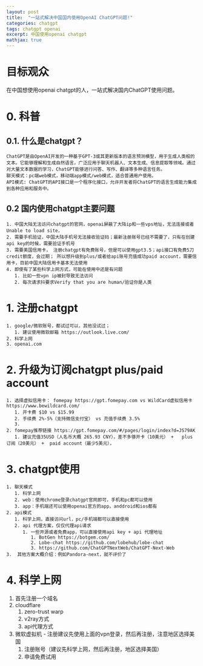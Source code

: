 ```yaml
---
layout: post
title:  "一站式解决中国国内使用OpenAI ChatGPT问题!"
categories: chatgpt
tags: chatgpt openai 
excerpt: 中国使用openai chatgpt
mathjax: true
---
```



# 目标观众
   在中国想使用openai chatgpt的人，一站式解决国内ChatGPT使用问题。
# 0. 科普
    
## 0.1. 什么是chatgpt？
    ChatGPT是由OpenAI开发的一种基于GPT-3或其更新版本的语言预测模型，用于生成人类般的文本。它能够理解和生成自然语言，广泛应用于聊天机器人、文本生成、信息提取等领域。通过对大量文本数据的学习，ChatGPT能够进行问答、写作、翻译等多种语言任务。
    聊天模式：pc端web模式，移动端app模式/web模式，适合普通用户使用。
    API模式: ChatGPT的API接口是一个程序化接口，允许开发者将ChatGPT的语言生成能力集成到各种应用和服务中。
    
## 0.2 国内使用chatgpt主要问题
    1. 中国大陆无法访问chatgpt的官网，openai屏蔽了大陆ip和一些vps地址，无法连接或者Unable to load site，
    2. 需要手机验证，中国大陆手机号无法接收验证码；最新注册账号已经不需要了，只有在创建api key的时候，需要验证手机号
    3. 需要美国信用卡， 注册chatgpt有免费账号，但是可以使用gpt3.5；api接口有免费5刀credit额度，会过期； 所以想升级到plus/或者给api账号充值成功paid account，需要信用卡，目前中国大陆信用卡基本无法使用
    4. 即使有了某些科学上网方式，可能在使用中还是有问题
       1. 比如一些vpn ip被封导致无法访问
       2. 每次请求抖要求Verify that you are human/验证你是人类

# 1. 注册chatgpt
    1. google/微软账号，都试过可以，其他没试过；
       1. 建议使用微软邮箱 https://outlook.live.com/
    2. 科学上网
    3. openai.com

# 2. 升级为订阅chatgpt plus/paid account
    1. 选择虚拟信用卡： fomepay https://gpt.fomepay.com vs WildCard虚拟信用卡 https://www.bewildcard.com/
       1. 开卡费 $10 vs $15.99
       2. 手续费 2%-5%（支持微信支付宝） vs 充值手续费 3.5%
       3. 
    2. fomepay推荐链接 https://gpt.fomepay.com/#/pages/login/index?d=JS79AK
       1. 建议充值35USD（人名币大概 265.93 CNY），差不多够开卡（10美元） +   plus 订阅（20美元） +  paid account（最少5美元），

# 3. chatgpt使用
    1. 聊天模式
       1. 科学上网
       2. web：使用chrome登录chatgpt官网即可，手机和pc都可以使用
       3. app：手机端还可以使用openai官方的app，anddroid和ios都有
    2. api模式
       1. 科学上网，直接访问url，pc/手机端都可以直接使用
       2. api 代理方案，仅仅代理api请求
          1. 一些开源或者免费app，可以直接使用api key + api 代理地址
             1. BotGen https://botgem.com/
             2. Lobe-chat https://github.com/lobehub/lobe-chat
             3. https://github.com/ChatGPTNextWeb/ChatGPT-Next-Web
    3.  其他方案大概介绍：例如Pandora-next，就不评价了
   
# 4. 科学上网
  1. 首先注册一个域名
  2. cloudflare
     1. zero-trust warp
     2. v2ray方式
     3. api代理方式
  3. 微软虚拟机 - 注册建议先使用上面的vpn登录，然后再注册，注意地区选择美国
     1. 注册账号（建议先科学上网，然后再注册，地区选择美国）
     2. 申请免费试用